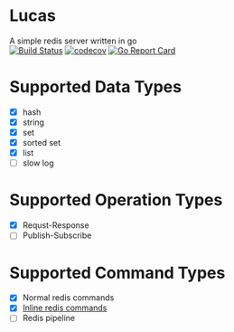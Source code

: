# Lucas
A simple redis server written in go  
[![Build Status](https://travis-ci.com/medusar/lucas.svg?token=QGJGyZsGs6Mg7hyUTJZd&branch=master)](https://travis-ci.com/medusar/lucas)
[![codecov](https://codecov.io/gh/medusar/lucas/branch/master/graph/badge.svg?token=KgVl0E9BMz)](https://codecov.io/gh/medusar/lucas)
[![Go Report Card](https://goreportcard.com/badge/github.com/medusar/lucas)](https://goreportcard.com/report/github.com/medusar/lucas)

# Supported Data Types
- [x] hash
- [x] string
- [x] set
- [x] sorted set
- [x] list
- [ ] slow log

# Supported Operation Types
- [x] Requst-Response
- [ ] Publish-Subscribe

# Supported Command Types
- [x] Normal redis commands
- [x] [Inline redis commands](https://redis.io/topics/protocol)
- [ ] Redis pipeline